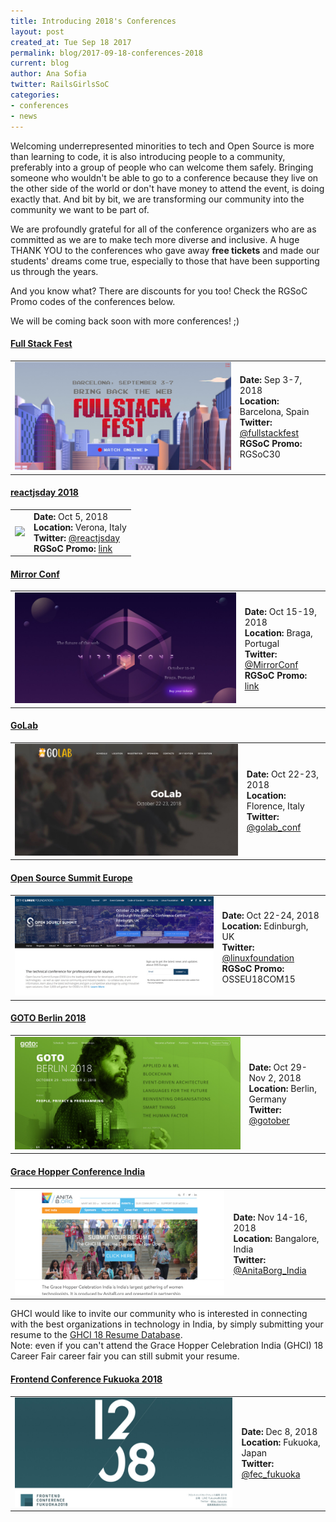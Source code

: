 ```yaml
---
title: Introducing 2018's Conferences
layout: post
created_at: Tue Sep 18 2017
permalink: blog/2017-09-18-conferences-2018
current: blog
author: Ana Sofia
twitter: RailsGirlsSoC
categories:
- conferences
- news
---
```


Welcoming underrepresented minorities to tech and Open Source is more than learning to code, it is also introducing people to a community, preferably into a group of people who can welcome them safely. Bringing someone who wouldn't be able to go to a conference because they live on the other side of the world or don't have money to attend the event, is doing exactly that. And bit by bit, we are transforming our community into the community we want to be part of.

We are profoundly grateful for all of the conference organizers who are as committed as we are to make tech more diverse and inclusive. A huge THANK YOU to the conferences who gave away **free tickets** and made our students' dreams come true, especially to those that have been supporting us through the years. 

And you know what? There are discounts for you too! Check the RGSoC Promo codes of the conferences below.

We will be coming back soon with more conferences! ;)

#### <span class="color-red"><a href="https://fullstackfest.com/">Full Stack Fest</a></span>
<div class="conference-table-websites">
  <table>
    <tr>
      <td>
        <a href="https://fullstackfest.com/">
        <img src="/img/blog/2018/2018-09-18-rgsoc-conferences-FullStackFest-2018.jpg"></a>
      </td>
      <td>
        <b>Date: </b> Sep 3-7, 2018 <br>
        <b>Location: </b> Barcelona, Spain <br>
        <b>Twitter: </b><a href="https://twitter.com/fullstackfest">@fullstackfest</a> <br>
        <b>RGSoC Promo: </b> RGSoC30 <br>
      </td>
    </tr>
  </table>
</div>

#### <span class="color-red"><a href="https://2018.reactjsday.it/">reactjsday 2018</a></span>
<div class="conference-table-websites">
  <table>
    <tr>
      <td>
        <a href="https://2018.reactjsday.it/">
        <img src="/img/blog/2018/2018-09-18-rgsoc-conferences-reactjsday-2018.png"></a>
      </td>
      <td>
        <b>Date: </b> Oct 5, 2018 <br>
        <b>Location: </b> Verona, Italy <br>
        <b>Twitter: </b><a href="https://twitter.com/reactjsday">@reactjsday</a> <br>
        <b>RGSoC Promo: </b> <a href="https://reactjs-day-2018.eventbrite.com?discount=community_RGSoC">link</a> <br>
      </td>
    </tr>
  </table>
</div>

#### <span class="color-red"><a href="https://www.mirrorconf.com/">Mirror Conf</a></span>
<div class="conference-table-websites">
  <table>
    <tr>
      <td>
        <a href="https://www.mirrorconf.com/">
        <img src="/img/blog/2018/2018-09-18-rgsoc-conferences-Mirror-Conf-2018.jpg"></a>
      </td>
      <td>
        <b>Date: </b>Oct 15-19, 2018 <br>
        <b>Location: </b>Braga, Portugal <br>
        <b>Twitter: </b><a href="https://twitter.com/MirrorConf">@MirrorConf</a> <br>
        <b>RGSoC Promo: </b><a href="https://ti.to/subvisual/mirror-conf-2018/discount/railsgirls">link</a><br>
      </td>
    </tr>
  </table>
</div>

#### <span class="color-red"><a href="https://golab.io/">GoLab</a></span>
<div class="conference-table-websites">
  <table>
    <tr>
      <td>
        <a href="https://golab.io/">
        <img src="/img/blog/2018/2018-09-18-rgsoc-conferences-GoLab-2018.jpg"></a>
      </td>
      <td>
        <b>Date: </b>Oct 22-23, 2018 <br>
        <b>Location: </b>Florence, Italy <br>
        <b>Twitter: </b><a href="https://twitter.com/golab_conf">@golab_conf</a>
      </td>
    </tr>
  </table>
</div>


#### <span class="color-red"><a href="https://events.linuxfoundation.org/events/open-source-summit-europe-2018/">Open Source Summit Europe</a></span>
<div class="conference-table-websites">
  <table>
    <tr>
      <td>
        <a href="https://events.linuxfoundation.org/events/open-source-summit-europe-2018/">
        <img src="/img/blog/2018/2018-09-18-rgsoc-conferences-Open-Source-Summit-2018.jpg"></a>
      </td>
      <td>
        <b>Date: </b> Oct 22-24, 2018 <br>
        <b>Location: </b> Edinburgh, UK <br>
        <b>Twitter: </b> <a href="https://twitter.com/linuxfoundation">@linuxfoundation</a> <br>
        <b>RGSoC Promo: </b> OSSEU18COM15 <br>
      </td>
    </tr>
  </table>
</div>

#### <span class="color-red"><a href="https://gotober.com/">GOTO Berlin 2018</a></span>
<div class="conference-table-websites">
  <table>
    <tr>
      <td>
        <a href="https://gotober.com/">
        <img src="/img/blog/2018/2018-09-18-rgsoc-conferences-GotoBerlin-2018.jpg"></a>
      </td>
      <td>
        <b>Date: </b> Oct 29-Nov 2, 2018 <br>
        <b>Location: </b> Berlin, Germany <br>
        <b>Twitter: </b> <a href="https://twitter.com/gotober">@gotober</a> <br>
      </td>
    </tr>
  </table>
</div>

#### <span class="color-red"><a href="https://ghcindia.anitab.org/">Grace Hopper Conference India</a></span>
<div class="conference-table-websites">
  <table>
    <tr>
      <td>
        <a href="https://ghcindia.anitab.org/">
        <img src="/img/blog/2018/2018-09-18-rgsoc-conferences-GHCI-2018.jpg"></a>
      </td>
      <td>
        <b>Date: </b> Nov 14-16, 2018 <br>
        <b>Location: </b> Bangalore, India <br>
        <b>Twitter: </b> <a href="https://twitter.com/AnitaBorg_India">@AnitaBorg_India</a> <br>
      </td>
    </tr>
  </table>
</div>

<div>
GHCI would like to invite our community who is interested in connecting with the best organizations in technology in India, by simply submitting your resume to the <a href="https://apps.anitab.org/~abi/prod/resumes/web/index.php/GHCI/site/login">GHCI 18 Resume Database</a>.<br>
Note: even if you can't attend the Grace Hopper Celebration India (GHCI) 18 Career Fair career fair you can still submit your resume.


</div>

#### <span class="color-red"><a href="https://frontend-conf.fukuoka.jp/">Frontend Conference Fukuoka 2018</a></span>
<div class="conference-table-websites">
  <table>
    <tr>
      <td>
        <a href="https://frontend-conf.fukuoka.jp/">
        <img src="/img/blog/2018/2018-09-18-rgsoc-conferences-Frontend-Conference-Fukuoka-2018.jpg"></a>
      </td>
      <td>
        <b>Date: </b> Dec 8, 2018 <br>
        <b>Location: </b> Fukuoka, Japan <br>
        <b>Twitter: </b> <a href="https://twitter.com/fec_fukuoka">@fec_fukuoka</a> <br>
      </td>
    </tr>
  </table>
</div>
